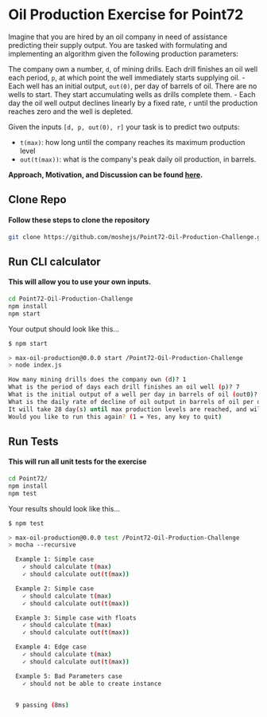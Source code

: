 # Oil Production Exercise for Point72

Imagine that you are hired by an oil company in need of assistance predicting their supply output. You are tasked with formulating and implementing an algorithm given the following production parameters:

The company own a number, `d`, of mining drills. Each drill finishes an oil well each period, `p`, at which point the well immediately starts supplying oil. - Each well has an initial output, `out(0)`, per day of barrels of oil. There are no wells to start. They start accumulating wells as drills complete them. - Each day the oil well output declines linearly by a fixed rate, `r` until the production reaches zero and the well is depleted.

Given the inputs `[d, p, out(0), r]` your task is to predict two outputs: 
- `t(max)`: how long until the company reaches its maximum production level 
- `out(t(max))`: what is the company's peak daily oil production, in barrels.

**Approach, Motivation, and Discussion can be found [here](EXPLANATION.md).**

## Clone Repo 
#### Follow these steps to clone the repository
``` bash
git clone https://github.com/moshejs/Point72-Oil-Production-Challenge.git
```

## Run CLI calculator
#### This will allow you to use your own inputs.
``` bash
cd Point72-Oil-Production-Challenge
npm install
npm start
```

Your output should look like this...
``` bash
$ npm start

> max-oil-production@0.0.0 start /Point72-Oil-Production-Challenge
> node index.js

How many mining drills does the company own (d)? 1
What is the period of days each drill finishes an oil well (p)? 7
What is the initial output of a well per day in barrels of oil (out0)? 300
What is the daily rate of decline of oil output in barrels of oil per day (r)? 11
It will take 28 day(s) until max production levels are reached, and will yield 738 barrel(s) of oil!
Would you like to run this again? (1 = Yes, any key to quit) 
```

## Run Tests
#### This will run all unit tests for the exercise
``` bash
cd Point72/
npm install
npm test
```
Your results should look like this...
``` bash
$ npm test

> max-oil-production@0.0.0 test /Point72-Oil-Production-Challenge
> mocha --recursive

  Example 1: Simple case
    ✓ should calculate t(max)
    ✓ should calculate out(t(max))

  Example 2: Simple case
    ✓ should calculate t(max)
    ✓ should calculate out(t(max))

  Example 3: Simple case with floats
    ✓ should calculate t(max)
    ✓ should calculate out(t(max))

  Example 4: Edge case
    ✓ should calculate t(max)
    ✓ should calculate out(t(max))

  Example 5: Bad Parameters case
    ✓ should not be able to create instance


  9 passing (8ms)
```
